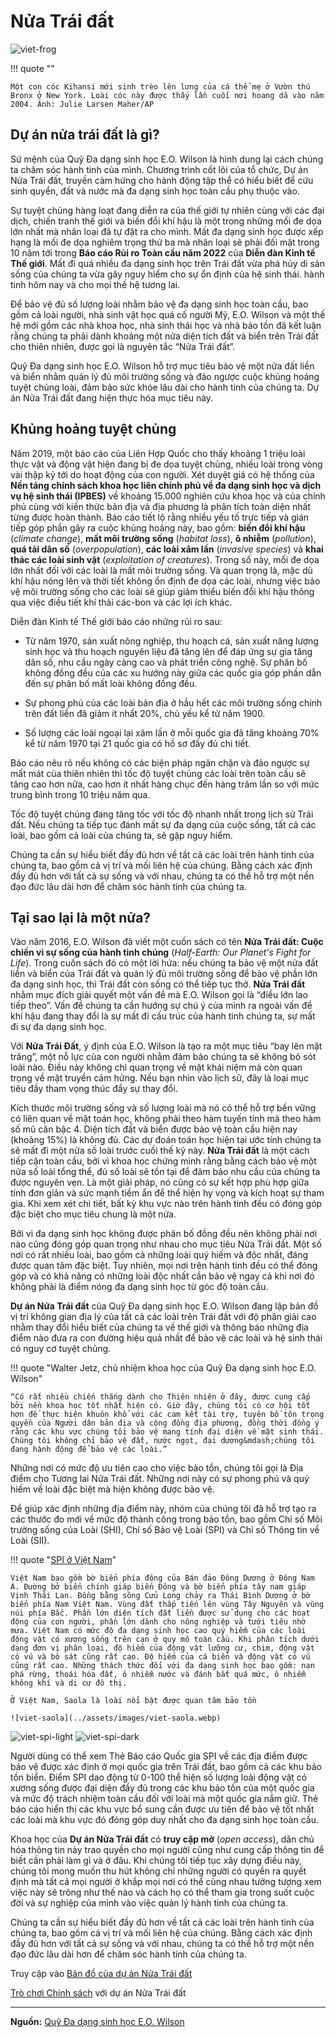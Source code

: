 # Nửa Trái đất

![viet-frog](../assets/images/viet-frog.webp)

!!! quote ""

    Một con cóc Kihansi mới sinh trèo lên lưng của cá thể mẹ ở Vườn thú Bronx ở New York. Loài cóc này được thấy lần cuối nơi hoang dã vào năm 2004. Ảnh: Julie Larsen Maher/AP

## Dự án nửa trái đất là gì?

Sứ mệnh của Quỹ Đa dạng sinh học E.O. Wilson là hình dung lại cách chúng ta chăm sóc hành tinh của mình. Chương trình cốt lõi của tổ chức, Dự án Nửa Trái đất, truyền cảm hứng cho hành động tập thể có hiểu biết để cứu sinh quyển, đất và nước mà đa dạng sinh học toàn cầu phụ thuộc vào.

Sự tuyệt chủng hàng loạt đang diễn ra của thế giới tự nhiên cùng với các đại dịch, chiến tranh thế giới và biến đổi khí hậu là một trong những mối đe dọa lớn nhất mà nhân loại đã tự đặt ra cho mình. Mất đa dạng sinh học được xếp hạng là mối đe dọa nghiêm trọng thứ ba mà nhân loại sẽ phải đối mặt trong 10 năm tới trong **Báo cáo Rủi ro Toàn cầu năm 2022** của **Diễn đàn Kinh tế Thế giới**. Mất đi quá nhiều đa dạng sinh học trên Trái đất vừa phá hủy di sản sống của chúng ta vừa gây nguy hiểm cho sự ổn định của hệ sinh thái. hành tinh hôm nay và cho mọi thế hệ tương lai.

Để bảo vệ đủ số lượng loài nhằm bảo vệ đa dạng sinh học toàn cầu, bao gồm cả loài người, nhà sinh vật học quá cố người Mỹ, E.O. Wilson và một thế hệ mới gồm các nhà khoa học, nhà sinh thái học và nhà bảo tồn đã kết luận rằng chúng ta phải dành khoảng một nửa diện tích đất và biển trên Trái đất cho thiên nhiên, được gọi là nguyên tắc “Nửa Trái đất”.

Quỹ Đa dạng sinh học E.O. Wilson hỗ trợ mục tiêu bảo vệ một nửa đất liền và biển nhằm quản lý đủ môi trường sống và đảo ngược cuộc khủng hoảng tuyệt chủng loài, đảm bảo sức khỏe lâu dài cho hành tinh của chúng ta. Dự án Nửa Trái đất đang hiện thực hóa mục tiêu này. 

## Khủng hoảng tuyệt chủng

Năm 2019, một báo cáo của Liên Hợp Quốc cho thấy khoảng 1 triệu loài thực vật và động vật hiện đang bị đe dọa tuyệt chủng, nhiều loài trong vòng vài thập kỷ tới do hoạt động của con người. Xét duyệt giá có hệ thống của **Nền tảng chính sách khoa học liên chính phủ về đa dạng sinh học và dịch vụ hệ sinh thái (IPBES)** về khoảng 15.000 nghiên cứu khoa học và của chính phủ cùng với kiến thức bản địa và địa phương là phân tích toàn diện nhất từng được hoàn thành. Báo cáo tiết lộ rằng nhiều yếu tố trực tiếp và gián tiếp góp phần gây ra cuộc khủng hoảng này, bao gồm: **biến đổi khí hậu** (*climate change*), **mất môi trường sống** (*habitat loss*), **ô nhiễm** (*pollution*), **quá tải dân số** (*overpopulation*), **các loài xâm lấn** (*invasive species*) và **khai thác các loài sinh vật** (*exploitation of creatures*). Trong số này, mối đe dọa lớn nhất đối với các loài là mất môi trường sống. Và quan trọng là, mặc dù khí hậu nóng lên và thời tiết không ổn định đe dọa các loài, nhưng việc bảo vệ môi trường sống cho các loài sẽ giúp giảm thiểu biến đổi khí hậu thông qua việc điều tiết khí thải các-bon và các lợi ích khác.

Diễn đàn Kinh tế Thế giới báo cáo những rủi ro sau:

- Từ năm 1970, sản xuất nông nghiệp, thu hoạch cá, sản xuất năng lượng sinh học và thu hoạch nguyên liệu đã tăng lên để đáp ứng sự gia tăng dân số, nhu cầu ngày càng cao và phát triển công nghệ. Sự phân bố không đồng đều của các xu hướng này giữa các quốc gia góp phần dẫn đến sự phân bố mất loài không đồng đều.

- Sự phong phú của các loài bản địa ở hầu hết các môi trường sống chính trên đất liền đã giảm ít nhất 20%, chủ yếu kể từ năm 1900.

- Số lượng các loài ngoại lai xâm lấn ở mỗi quốc gia đã tăng khoảng 70% kể từ năm 1970 tại 21 quốc gia có hồ sơ đầy đủ chi tiết.

Báo cáo nêu rõ nếu không có các biện pháp ngăn chặn và đảo ngược sự mất mát của thiên nhiên thì tốc độ tuyệt chủng các loài trên toàn cầu sẽ tăng cao hơn nữa, cao hơn ít nhất hàng chục đến hàng trăm lần so với mức trung bình trong 10 triệu năm qua.

Tốc độ tuyệt chủng đang tăng tốc với tốc độ nhanh nhất trong lịch sử Trái đất. Nếu chúng ta tiếp tục đánh mất sự đa dạng của cuộc sống, tất cả các loài, bao gồm cả loài của chúng ta, sẽ gặp nguy hiểm.

Chúng ta cần sự hiểu biết đầy đủ hơn về tất cả các loài trên hành tinh của chúng ta, bao gồm cả vị trí và mối liên hệ của chúng. Bằng cách xác định đầy đủ hơn với tất cả sự sống và với nhau, chúng ta có thể hỗ trợ một nền đạo đức lâu dài hơn để chăm sóc hành tinh của chúng ta. 

## Tại sao lại là một nửa? 

Vào năm 2016, E.O. Wilson đã viết một cuốn sách có tên **Nửa Trái đất: Cuộc chiến vì sự sống của hành tinh chúng** (*Half-Earth: Our Planet's Fight for Life*). Trong cuốn sách đó có một lời hứa: nếu chúng ta bảo vệ một nửa đất liền và biển của Trái đất và quản lý đủ môi trường sống để bảo vệ phần lớn đa dạng sinh học, thì Trái đất còn sống có thể tiếp tục thở. **Nửa Trái đất** nhằm mục đích giải quyết một vấn đề mà E.O. Wilson gọi là “điều lớn lao tiếp theo”. Vấn đề chúng ta cần hướng sự chú ý của mình ra ngoài vấn đề khí hậu đang thay đổi là sự mất đi cấu trúc của hành tinh chúng ta, sự mất đi sự đa dạng sinh học.

Với **Nửa Trái Đất**, ý định của E.O. Wilson là tạo ra một mục tiêu “bay lên mặt trăng”, một nỗ lực của con người nhằm đảm bảo chúng ta sẽ không bỏ sót loài nào. Điều này không chỉ quan trọng về mặt khái niệm mà còn quan trọng về mặt truyền cảm hứng. Nếu bạn nhìn vào lịch sử, đây là loại mục tiêu đầy tham vọng thúc đẩy sự thay đổi.

Kích thước môi trường sống và số lượng loài mà nó có thể hỗ trợ bền vững có liên quan về mặt toán học, không phải theo hàm tuyến tính mà theo hàm số mũ căn bậc 4. Diện tích đất và biển được bảo vệ toàn cầu hiện nay (khoảng 15%) là không đủ. Các dự đoán toán học hiện tại ước tính chúng ta sẽ mất đi một nửa số loài trước cuối thế kỷ này. **Nửa Trái đất** là một cách tiếp cận toàn cầu, bởi vì khoa học chứng minh rằng bằng cách bảo vệ một nửa số loài tổng thể, đủ số loài sẽ tồn tại để đảm bảo nhu cầu của chúng ta được nguyên vẹn. Là một giải pháp, nó cũng có sự kết hợp phù hợp giữa tính đơn giản và sức mạnh tiềm ẩn để thể hiện hy vọng và kích hoạt sự tham gia. Khi xem xét chi tiết, bất kỳ khu vực nào trên hành tinh đều có đóng góp đặc biệt cho mục tiêu chung là một nửa.

Bởi vì đa dạng sinh học không được phân bố đồng đều nên không phải nơi nào cũng đóng góp quan trọng như nhau cho mục tiêu Nửa Trái đất. Một số nơi có rất nhiều loài, bao gồm cả những loài quý hiếm và độc nhất, đáng được quan tâm đặc biệt. Tuy nhiên, mọi nơi trên hành tinh đều có thể đóng góp và có khả năng có những loài độc nhất cần bảo vệ ngay cả khi nơi đó không phải là điểm nóng đa dạng sinh học từ góc độ toàn cầu.

**Dự án Nửa Trái đất** của Quỹ Đa dạng sinh học E.O. Wilson đang lập bản đồ vị trí không gian địa lý của tất cả các loài trên Trái đất với độ phân giải cao nhằm thay đổi hiểu biết của chúng ta về thế giới và thông báo những địa điểm nào đưa ra con đường hiệu quả nhất để bảo vệ các loài và hệ sinh thái có nguy cơ tuyệt chủng.

!!! quote "Walter Jetz, chủ nhiệm khoa học của Quỹ Đa dạng sinh học E.O. Wilson"

    “Có rất nhiều chiến thắng dành cho Thiên nhiên ở đây, được cung cấp bởi nền khoa học tốt nhất hiện có. Giờ đây, chúng tôi có cơ hội tốt hơn để thực hiện khuôn khổ với các cam kết tài trợ, tuyên bố tôn trọng quyền của Người dân bản địa và cộng đồng địa phương, đồng thời đồng ý rằng các khu vực chúng tôi bảo vệ mang tính đại diện về mặt sinh thái. Chúng tôi không chỉ bảo vệ đất, nước ngọt, đại dương&mdash;chúng tôi đang hành động để bảo vệ các loài.”

Những nơi có mức độ ưu tiên cao cho việc bảo tồn, chúng tôi gọi là Địa điểm cho Tương lai Nửa Trái đất. Những nơi này có sự phong phú và quý hiếm về loài đặc biệt mà hiện không được bảo vệ.

Để giúp xác định những địa điểm này, nhóm của chúng tôi đã hỗ trợ tạo ra các thước đo mới về mức độ thành công trong bảo tồn, bao gồm Chỉ số Môi trường sống của Loài (SHI), Chỉ số Bảo vệ Loài (SPI) và Chỉ số Thông tin về Loài (SII).

!!! quote "[SPI ở Việt Nam](https://eowilsonfoundation.org/national-report-card/vietnam/)"

    Việt Nam bao gồm bờ biển phía đông của Bán đảo Đông Dương ở Đông Nam Á. Đường bở biển chính giáp biển Đông và bờ biển phía tây nam giáp Vịnh Thái Lan. Đồng bằng sông Cửu Long chảy ra Thái Bình Dương ở bờ biển phía Nam Việt Nam. Vùng đất thấp tiến lên vùng Tây Nguyên và vùng núi phía Bắc. Phần lớn diện tích đất liền được sử dụng cho các hoạt động của con người, phần lớn dành cho nông nghiệp và tưới tiêu nhờ mưa. Việt Nam có mức độ đa dạng sinh học cao quý hiếm của các loài động vật có xương sống trên cạn ở quy mô toàn cầu. Khi phân tích dưới dạng đơn vị phân loại, độ hiếm của động vật lưỡng cư, chim, động vật có vú và bò sát cũng rất cao. Độ hiếm của cá biển và động vật có vú cũng rất cao. Những thách thức đối với đa dạng sinh học bao gồm: nạn phá rừng, thoái hóa đất, ô nhiễm nước và đánh bắt quá mức, ô nhiễm không khí và di cư đô thị.

    Ở Việt Nam, Saola là loài nổi bật được quan tâm bảo tồn

    ![viet-saola](../assets/images/viet-saola.webp)

![viet-spi-light](../assets/images/viet-spi-light.svg#only-light)
![viet-spi-dark](../assets/images/viet-spi-dark.svg#only-dark)

Người dùng có thể xem Thẻ Báo cáo Quốc gia SPI về các địa điểm được bảo vệ được xác định ở mọi quốc gia trên Trái đất, bao gồm cả các khu bảo tồn biển. Điểm SPI dao động từ 0-100 thể hiện số lượng loài động vật có xương sống được đại diện đầy đủ trong các khu bảo tồn của một quốc gia và mức độ trách nhiệm toàn cầu đối với loài mà một quốc gia nắm giữ. Thẻ báo cáo hiển thị các khu vực bổ sung cần được ưu tiên để bảo vệ tốt nhất các loài mà khu vực đó đóng góp duy nhất cho đa dạng sinh học toàn cầu.

Khoa học của **Dự án Nửa Trái đất** có **truy cập mở** (*open access*), dân chủ hóa thông tin này trao quyền cho mọi người cũng như cung cấp thông tin để biết cần phải làm gì và ở đâu. Khi chúng tôi tiếp tục xây dựng điều này, chúng tôi mong muốn thu hút không chỉ những người có quyền ra quyết định mà tất cả mọi người ở khắp mọi nơi có thể cùng nhau tưởng tượng xem việc này sẽ trông như thế nào và cách họ có thể tham gia trong suốt cuộc đời và sự nghiệp của mình vào việc quản lý hành tinh của chúng ta.

Chúng ta cần sự hiểu biết đầy đủ hơn về tất cả các loài trên hành tinh của chúng ta, bao gồm cả vị trí và mối liên hệ của chúng. Bằng cách xác định đầy đủ hơn với tất cả sự sống và với nhau, chúng ta có thể hỗ trợ một nền đạo đức lâu dài hơn để chăm sóc hành tinh của chúng ta.

Truy cập vào [Bản đồ của dự án Nửa Trái đất](https://map.half-earthproject.org/)

[Trò chơi Chính sách](https://play.half.earth) với dự án Nửa Trái đất

<hr/>

**Nguồn:** [Quỹ Đa dạng sinh học E.O. Wilson](https://eowilsonfoundation.org)






